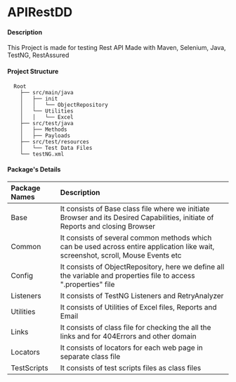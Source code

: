 # APIRestDD

#### Description
This Project is made for testing Rest API
Made with Maven, Selenium, Java, TestNG, RestAssured

#### Project Structure
```
  Root
    ├── src/main/java
    │	├── init
    │	│	└── ObjectRepository
    │	└── Utilities
    │	│	└── Excel  	
    ├── src/test/java    
    │	├── Methods
    │	├── Payloads
    ├── src/test/resources
    │	└── Test Data Files
    └── testNG.xml
```

#### Package's Details
|Package Names|Description           							                                                                                   |
|:------------|:-----------------------------------------------------------------------------------------------------------------------------------|
|Base		  | It consists of Base class file where we initiate Browser and its Desired Capabilities, initiate of Reports and closing Browser     |
|Common		  |	It consists of several common methods which can be used across entire application like wait, screenshot, scroll, Mouse Events etc  |
|Config		  |	It consists of ObjectRepository, here we define all the variable and properties file to access ".properties" file		           |
|Listeners	  |	It consists of TestNG Listeners and RetryAnalyzer		                                                                           |
|Utilities	  |	It consists of Utilities of Excel files, Reports and Email 		                                                                   |
|Links		  |	It consists of class file for checking the all the links and for 404Errors and other domain		                                   |
|Locators     |	It consists of locators for each web page in separate class file 		                                                           |
|TestScripts  |	It consists of test scripts files as class files                		                                                           |
